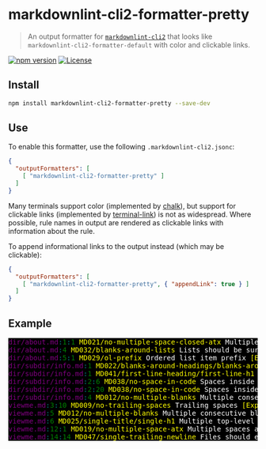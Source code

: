 # markdownlint-cli2-formatter-pretty

> An output formatter for [`markdownlint-cli2`][markdownlint-cli2] that looks
> like `markdownlint-cli2-formatter-default` with color and clickable links.

[![npm version][npm-image]][npm-url]
[![License][license-image]][license-url]

## Install

```bash
npm install markdownlint-cli2-formatter-pretty --save-dev
```

## Use

To enable this formatter, use the following `.markdownlint-cli2.jsonc`:

```json
{
  "outputFormatters": [
    [ "markdownlint-cli2-formatter-pretty" ]
  ]
}
```

Many terminals support color (implemented by [chalk][chalk]), but support for
clickable links (implemented by [terminal-link][terminal-link]) is not as
widespread. Where possible, rule names in output are rendered as clickable links
with information about the rule.

To append informational links to the output instead (which may be clickable):

```json
{
  "outputFormatters": [
    [ "markdownlint-cli2-formatter-pretty", { "appendLink": true } ]
  ]
}
```

## Example

<!-- markdownlint-disable line-length no-inline-html no-space-in-code -->

<pre style="background:black">
<span style="color:purple">dir/about.md</span><span style="color:teal">:</span><span style="color:green">1</span><span style="color:teal">:</span><span style="color:green">1</span><span style="color:white"> </span><span style="color:yellow">MD021/no-multiple-space-closed-atx</span><span style="color:white"> Multiple spaces inside hashes on closed atx style heading</span><span style="color:yellow"> [Context: &quot;#  About  #&quot;]</span><span style="color:white">
</span><span style="color:purple">dir/about.md</span><span style="color:teal">:</span><span style="color:green">4</span><span style="color:white"> </span><span style="color:yellow">MD032/blanks-around-lists</span><span style="color:white"> Lists should be surrounded by blank lines</span><span style="color:yellow"> [Context: &quot;1. List&quot;]</span><span style="color:white">
</span><span style="color:purple">dir/about.md</span><span style="color:teal">:</span><span style="color:green">5</span><span style="color:teal">:</span><span style="color:green">1</span><span style="color:white"> </span><span style="color:yellow">MD029/ol-prefix</span><span style="color:white"> Ordered list item prefix</span><span style="color:yellow"> [Expected: 2; Actual: 3; Style: 1/2/3]</span><span style="color:white">
</span><span style="color:purple">dir/subdir/info.md</span><span style="color:teal">:</span><span style="color:green">1</span><span style="color:white"> </span><span style="color:yellow">MD022/blanks-around-headings/blanks-around-headers</span><span style="color:white"> Headings should be surrounded by blank lines</span><span style="color:yellow"> [Expected: 1; Actual: 0; Below] [Context: &quot;## Information&quot;]</span><span style="color:white">
</span><span style="color:purple">dir/subdir/info.md</span><span style="color:teal">:</span><span style="color:green">1</span><span style="color:white"> </span><span style="color:yellow">MD041/first-line-heading/first-line-h1</span><span style="color:white"> First line in a file should be a top-level heading</span><span style="color:yellow"> [Context: &quot;## Information&quot;]</span><span style="color:white">
</span><span style="color:purple">dir/subdir/info.md</span><span style="color:teal">:</span><span style="color:green">2</span><span style="color:teal">:</span><span style="color:green">6</span><span style="color:white"> </span><span style="color:yellow">MD038/no-space-in-code</span><span style="color:white"> Spaces inside code span elements</span><span style="color:yellow"> [Context: &quot;` code1`&quot;]</span><span style="color:white">
</span><span style="color:purple">dir/subdir/info.md</span><span style="color:teal">:</span><span style="color:green">2</span><span style="color:teal">:</span><span style="color:green">20</span><span style="color:white"> </span><span style="color:yellow">MD038/no-space-in-code</span><span style="color:white"> Spaces inside code span elements</span><span style="color:yellow"> [Context: &quot;`code2 `&quot;]</span><span style="color:white">
</span><span style="color:purple">dir/subdir/info.md</span><span style="color:teal">:</span><span style="color:green">4</span><span style="color:white"> </span><span style="color:yellow">MD012/no-multiple-blanks</span><span style="color:white"> Multiple consecutive blank lines</span><span style="color:yellow"> [Expected: 1; Actual: 2]</span><span style="color:white">
</span><span style="color:purple">viewme.md</span><span style="color:teal">:</span><span style="color:green">3</span><span style="color:teal">:</span><span style="color:green">10</span><span style="color:white"> </span><span style="color:yellow">MD009/no-trailing-spaces</span><span style="color:white"> Trailing spaces</span><span style="color:yellow"> [Expected: 0 or 2; Actual: 1]</span><span style="color:white">
</span><span style="color:purple">viewme.md</span><span style="color:teal">:</span><span style="color:green">5</span><span style="color:white"> </span><span style="color:yellow">MD012/no-multiple-blanks</span><span style="color:white"> Multiple consecutive blank lines</span><span style="color:yellow"> [Expected: 1; Actual: 2]</span><span style="color:white">
</span><span style="color:purple">viewme.md</span><span style="color:teal">:</span><span style="color:green">6</span><span style="color:white"> </span><span style="color:yellow">MD025/single-title/single-h1</span><span style="color:white"> Multiple top-level headings in the same document</span><span style="color:yellow"> [Context: &quot;# Description&quot;]</span><span style="color:white">
</span><span style="color:purple">viewme.md</span><span style="color:teal">:</span><span style="color:green">12</span><span style="color:teal">:</span><span style="color:green">1</span><span style="color:white"> </span><span style="color:yellow">MD019/no-multiple-space-atx</span><span style="color:white"> Multiple spaces after hash on atx style heading</span><span style="color:yellow"> [Context: &quot;##  Summary&quot;]</span><span style="color:white">
</span><span style="color:purple">viewme.md</span><span style="color:teal">:</span><span style="color:green">14</span><span style="color:teal">:</span><span style="color:green">14</span><span style="color:white"> </span><span style="color:yellow">MD047/single-trailing-newline</span><span style="color:white"> Files should end with a single newline character
</span></pre>

[chalk]: https://github.com/chalk/chalk
[license-image]: https://img.shields.io/npm/l/markdownlint-cli2-formatter-pretty.svg
[license-url]: https://opensource.org/licenses/MIT
[markdownlint-cli2]: https://github.com/DavidAnson/markdownlint-cli2
[npm-image]: https://img.shields.io/npm/v/markdownlint-cli2-formatter-pretty.svg
[npm-url]: https://www.npmjs.com/package/markdownlint-cli2-formatter-pretty
[terminal-link]: https://github.com/sindresorhus/terminal-link
